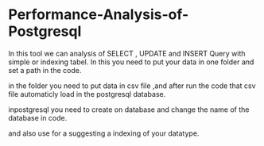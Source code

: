 # Performance-Analysis-of-Postgresql

In this tool we can analysis of SELECT , UPDATE and INSERT Query with simple or indexing tabel. In this you need to put your data in one folder and set a
path in the code.

in the folder you need to put data in csv file ,and after run the code that csv file automaticly load in the postgresql database.

inpostgresql you need to create on database and change the name of the database in code.

and also use for a suggesting a indexing of your datatype.
